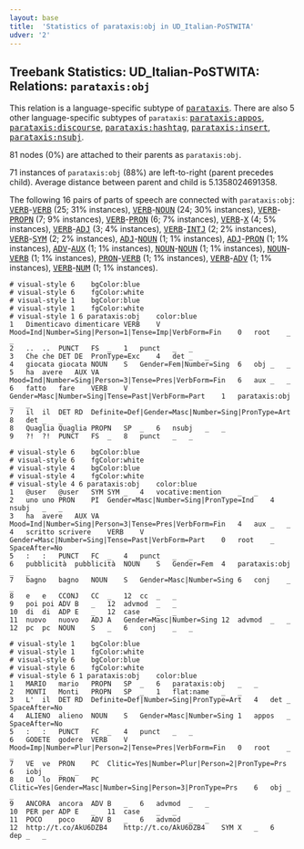 ```yaml
---
layout: base
title:  'Statistics of parataxis:obj in UD_Italian-PoSTWITA'
udver: '2'
---
```


## Treebank Statistics: UD_Italian-PoSTWITA: Relations: `parataxis:obj`

This relation is a language-specific subtype of <tt><a href="it_postwita-dep-parataxis.html">parataxis</a></tt>.
There are also 5 other language-specific subtypes of `parataxis`: <tt><a href="it_postwita-dep-parataxis-appos.html">parataxis:appos</a></tt>, <tt><a href="it_postwita-dep-parataxis-discourse.html">parataxis:discourse</a></tt>, <tt><a href="it_postwita-dep-parataxis-hashtag.html">parataxis:hashtag</a></tt>, <tt><a href="it_postwita-dep-parataxis-insert.html">parataxis:insert</a></tt>, <tt><a href="it_postwita-dep-parataxis-nsubj.html">parataxis:nsubj</a></tt>.

81 nodes (0%) are attached to their parents as `parataxis:obj`.

71 instances of `parataxis:obj` (88%) are left-to-right (parent precedes child).
Average distance between parent and child is 5.1358024691358.

The following 16 pairs of parts of speech are connected with `parataxis:obj`: <tt><a href="it_postwita-pos-VERB.html">VERB</a></tt>-<tt><a href="it_postwita-pos-VERB.html">VERB</a></tt> (25; 31% instances), <tt><a href="it_postwita-pos-VERB.html">VERB</a></tt>-<tt><a href="it_postwita-pos-NOUN.html">NOUN</a></tt> (24; 30% instances), <tt><a href="it_postwita-pos-VERB.html">VERB</a></tt>-<tt><a href="it_postwita-pos-PROPN.html">PROPN</a></tt> (7; 9% instances), <tt><a href="it_postwita-pos-VERB.html">VERB</a></tt>-<tt><a href="it_postwita-pos-PRON.html">PRON</a></tt> (6; 7% instances), <tt><a href="it_postwita-pos-VERB.html">VERB</a></tt>-<tt><a href="it_postwita-pos-X.html">X</a></tt> (4; 5% instances), <tt><a href="it_postwita-pos-VERB.html">VERB</a></tt>-<tt><a href="it_postwita-pos-ADJ.html">ADJ</a></tt> (3; 4% instances), <tt><a href="it_postwita-pos-VERB.html">VERB</a></tt>-<tt><a href="it_postwita-pos-INTJ.html">INTJ</a></tt> (2; 2% instances), <tt><a href="it_postwita-pos-VERB.html">VERB</a></tt>-<tt><a href="it_postwita-pos-SYM.html">SYM</a></tt> (2; 2% instances), <tt><a href="it_postwita-pos-ADJ.html">ADJ</a></tt>-<tt><a href="it_postwita-pos-NOUN.html">NOUN</a></tt> (1; 1% instances), <tt><a href="it_postwita-pos-ADJ.html">ADJ</a></tt>-<tt><a href="it_postwita-pos-PRON.html">PRON</a></tt> (1; 1% instances), <tt><a href="it_postwita-pos-ADV.html">ADV</a></tt>-<tt><a href="it_postwita-pos-AUX.html">AUX</a></tt> (1; 1% instances), <tt><a href="it_postwita-pos-NOUN.html">NOUN</a></tt>-<tt><a href="it_postwita-pos-NOUN.html">NOUN</a></tt> (1; 1% instances), <tt><a href="it_postwita-pos-NOUN.html">NOUN</a></tt>-<tt><a href="it_postwita-pos-VERB.html">VERB</a></tt> (1; 1% instances), <tt><a href="it_postwita-pos-PRON.html">PRON</a></tt>-<tt><a href="it_postwita-pos-VERB.html">VERB</a></tt> (1; 1% instances), <tt><a href="it_postwita-pos-VERB.html">VERB</a></tt>-<tt><a href="it_postwita-pos-ADV.html">ADV</a></tt> (1; 1% instances), <tt><a href="it_postwita-pos-VERB.html">VERB</a></tt>-<tt><a href="it_postwita-pos-NUM.html">NUM</a></tt> (1; 1% instances).


~~~ conllu
# visual-style 6	bgColor:blue
# visual-style 6	fgColor:white
# visual-style 1	bgColor:blue
# visual-style 1	fgColor:white
# visual-style 1 6 parataxis:obj	color:blue
1	Dimenticavo	dimenticare	VERB	V	Mood=Ind|Number=Sing|Person=1|Tense=Imp|VerbForm=Fin	0	root	_	_
2	..	..	PUNCT	FS	_	1	punct	_	_
3	Che	che	DET	DE	PronType=Exc	4	det	_	_
4	giocata	giocata	NOUN	S	Gender=Fem|Number=Sing	6	obj	_	_
5	ha	avere	AUX	VA	Mood=Ind|Number=Sing|Person=3|Tense=Pres|VerbForm=Fin	6	aux	_	_
6	fatto	fare	VERB	V	Gender=Masc|Number=Sing|Tense=Past|VerbForm=Part	1	parataxis:obj	_	_
7	il	il	DET	RD	Definite=Def|Gender=Masc|Number=Sing|PronType=Art	8	det	_	_
8	Quaglia	Quaglia	PROPN	SP	_	6	nsubj	_	_
9	?!	?!	PUNCT	FS	_	8	punct	_	_

~~~


~~~ conllu
# visual-style 6	bgColor:blue
# visual-style 6	fgColor:white
# visual-style 4	bgColor:blue
# visual-style 4	fgColor:white
# visual-style 4 6 parataxis:obj	color:blue
1	@user	@user	SYM	SYM	_	4	vocative:mention	_	_
2	uno	uno	PRON	PI	Gender=Masc|Number=Sing|PronType=Ind	4	nsubj	_	_
3	ha	avere	AUX	VA	Mood=Ind|Number=Sing|Person=3|Tense=Pres|VerbForm=Fin	4	aux	_	_
4	scritto	scrivere	VERB	V	Gender=Masc|Number=Sing|Tense=Past|VerbForm=Part	0	root	_	SpaceAfter=No
5	:	:	PUNCT	FC	_	4	punct	_	_
6	pubblicità	pubblicità	NOUN	S	Gender=Fem	4	parataxis:obj	_	_
7	bagno	bagno	NOUN	S	Gender=Masc|Number=Sing	6	conj	_	_
8	e	e	CCONJ	CC	_	12	cc	_	_
9	poi	poi	ADV	B	_	12	advmod	_	_
10	di	di	ADP	E	_	12	case	_	_
11	nuovo	nuovo	ADJ	A	Gender=Masc|Number=Sing	12	advmod	_	_
12	pc	pc	NOUN	S	_	6	conj	_	_

~~~


~~~ conllu
# visual-style 1	bgColor:blue
# visual-style 1	fgColor:white
# visual-style 6	bgColor:blue
# visual-style 6	fgColor:white
# visual-style 6 1 parataxis:obj	color:blue
1	MARIO	mario	PROPN	SP	_	6	parataxis:obj	_	_
2	MONTI	Monti	PROPN	SP	_	1	flat:name	_	_
3	L'	il	DET	RD	Definite=Def|Number=Sing|PronType=Art	4	det	_	SpaceAfter=No
4	ALIENO	alieno	NOUN	S	Gender=Masc|Number=Sing	1	appos	_	SpaceAfter=No
5	:	:	PUNCT	FC	_	4	punct	_	_
6	GODETE	godere	VERB	V	Mood=Imp|Number=Plur|Person=2|Tense=Pres|VerbForm=Fin	0	root	_	_
7	VE	ve	PRON	PC	Clitic=Yes|Number=Plur|Person=2|PronType=Prs	6	iobj	_	_
8	LO	lo	PRON	PC	Clitic=Yes|Gender=Masc|Number=Sing|Person=3|PronType=Prs	6	obj	_	_
9	ANCORA	ancora	ADV	B	_	6	advmod	_	_
10	PER	per	ADP	E	_	11	case	_	_
11	POCO	poco	ADV	B	_	6	advmod	_	_
12	http://t.co/AkU6DZB4	http://t.co/AkU6DZB4	SYM	X	_	6	dep	_	_

~~~


